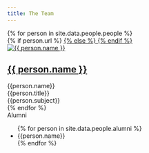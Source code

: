 ```yaml
---
title: The Team
---
```


<section class="portfolio">
	<div class="content-wrap portfolio-wrap">
		{% for person in site.data.people.people %}
		<div class="portfolio-item">
      {% if person.url %}
			<a class="portfolio-item__link" href="{{ person.url }}">
      {% else %}
			<a class="portfolio-item__link" href=".">
      {% endif %}
				<div class="portfolio-item__image">
					<img style="margin: 0 auto; max-width: 250px; max-height: 250px;" src="{{ person.pic  }}" alt="{{ person.name }}">
				</div>
				<div class="portfolio-item__content">
					<div class="portfolio-item__info">
						<h2 class="portfolio-item__title">{{ person.name }}</h2>
					</div>
				</div>
			</a>{{person.name}}<br>{{person.title}}<br>{{person.subject}}
		</div>
		{% endfor %}
	</div>
</section>
<section>
	Alumni
	<ul>
	{% for person in site.data.people.alumni %}
		<li>{{person.name}}</li>
	{% endfor %}
	</ul>
</section>